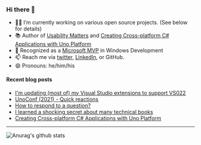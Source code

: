 ### Hi there 👋

- 👨‍💻 I’m currently working on various open source projects. (See below for details)
- 📚 Author of [Usability Matters](https://www.manning.com/books/usability-matters?a_aid=mrlacey) and [Creating Cross-platform C# Applications with Uno Platform](https://www.packtpub.com/product/creating-cross-platform-c-applications-with-uno-platform/9781801078498)
- 🏅 Recognized as a [Microsoft MVP](https://mvp.microsoft.com/en-us/PublicProfile/5001397?fullName=Matt%20Lacey) in Windows Development
- 📫 Reach me via [twitter](https://twitter.com/mrlacey), [LinkedIn](https://www.linkedin.com/in/mrlacey), or GitHub.
- 😄 Pronouns: he/him/his

<!--
**mrlacey/mrlacey** is a ✨ _special_ ✨ repository because its `README.md` (this file) appears on your GitHub profile.

Here are some ideas to get you started:

- 🔭 I’m currently working on ...
- 🌱 I’m currently learning ...
- 👯 I’m looking to collaborate on ...
- 🤔 I’m looking for help with ...
- 💬 Ask me about ...
- 📫 How to reach me: ...
- 😄 Pronouns: ...
- ⚡ Fun fact: ...
-->

#### Recent blog posts
<!-- BLOG-POST-LIST:START -->
- [I&#39;m updating &lpar;most of&rpar; my Visual Studio extensions to support VS022](https://www.mrlacey.com/2021/12/im-updating-most-of-my-visual-studio.html)
- [UnoConf &lpar;2021&rpar; - Quick reactions](https://www.mrlacey.com/2021/12/unoconf-2021-quick-reactions.html)
- [How to respond to a question?](https://www.mrlacey.com/2021/11/how-to-respond-to-question.html)
- [I learned a shocking secret about many technical books](https://www.mrlacey.com/2021/11/i-learned-shocking-secret-about-many.html)
- [Creating Cross-platform C# Applications with Uno Platform](https://www.mrlacey.com/2021/08/creating-cross-platform-c-applications.html)
<!-- BLOG-POST-LIST:END -->

---

![Anurag's github stats](https://github-readme-stats.vercel.app/api?username=mrlacey&count_private=true&show_icons=true)
